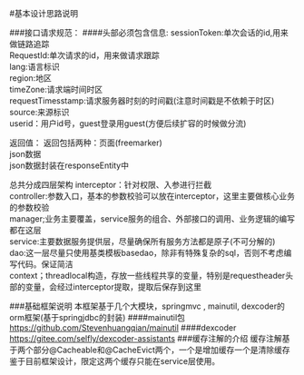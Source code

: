 #基本设计思路说明


###接口请求规范：
####头部必须包含信息:
sessionToken:单次会话的id,用来做链路追踪  
RequestId:单次请求的id，用来做请求跟踪  
lang:语言标识   
region:地区  
timeZone:请求端时间时区  
requestTimesstamp:请求服务器时刻的时间戳(注意时间戳是不依赖于时区)  
source:来源标识  
userid：用户id号，guest登录用guest(方便后续扩容的时候做分流)  


返回值：
返回包括两种：页面(freemarker)  
json数据  
json数据封装在responseEntity中  



总共分成四层架构
interceptor：针对权限、入参进行拦截  
controller:参数入口，基本的参数校验可以放在interceptor，这里主要做核心业务的参数校验  
manager;业务主要覆盖，service服务的组合、外部接口的调用、业务逻辑的编写都在这层  
service:主要数据服务提供层，尽量确保所有服务方法都是原子(不可分解的)  
dao:这一层尽量只使用基类模板basedao，除非有特殊复杂的sql，否则不考虑编写代码。保证简洁  
context；threadlocal<map>构造，存放一些线程共享的变量，特别是requestheader头部的变量，会经过interceptor提取，提取后保存到这里  







###基础框架说明
本框架基于几个大模块，springmvc , mainutil, dexcoder的orm框架(基于springjdbc的封装)
####mainutil包
https://github.com/Stevenhuangqian/mainutil
####dexcoder
https://gitee.com/selfly/dexcoder-assistants
###缓存注解的介绍
缓存注解基于两个部分@Cacheable和@CacheEvict两个，一个是增加缓存一个是清除缓存
鉴于目前框架设计，限定这两个缓存只能在service层使用。